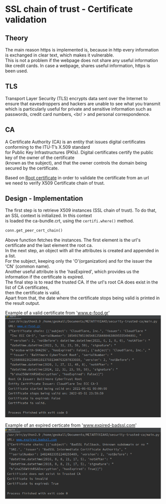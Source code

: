 # SSL chain of trust - Certificate validation

## Theory
The main reason https is implemented is, because in http every information is exchanged in clear text, which makes it vulnerable. <br />
This is not a problem if the webpage does not share any useful information like credit cards.
In case a webpage, shares useful information, https is been used.

## TLS
Transport Layer Security (TLS) encrypts data sent over the Internet to ensure that eavesdroppers and hackers are unable
to see what you transmit which is particularly useful for private and sensitive information such as passwords, credit card numbers, <br/ >
and personal correspondence.

## CA
A Certificate Authority (CA) is an entity that issues digital certificates conforming to the ITU-T’s X.509 standard <br />
for Public Key Infrastructures (PKIs). Digital certificates certify the public key of the owner of the certificate <br />
(known as the subject), and that the owner controls the domain being secured by the certificate.

Based on [Root certificate](https://en.wikipedia.org/wiki/Root_certificate) in order to validate the certificate from an url <br />
we need to verify X509 Certificate chain of trust.

## Design - Implementation
The first step is to retrieve X509 instances (SSL chain of trust). To do that, an SSL context is initialized. In this context <br />
is loaded the ca-bundle.crt, using the ```certifi.where()``` method. <br />
```python
conn.get_peer_cert_chain()
```
Above function fetches the instances. The first element is the url's certificate and the last element the root ca. <br />
In the next step, an object with all the attributes is created and appended in a list. <br />
For the subject, keeping only the 'O'(organization) and for the issuer the 'CN' (common name). <br />
Another useful attribute is the 'hasExpired', which provides us the information if the certificate is expired.
<br />
The final step is to read the trusted CA. If the url's root CA does exist in the list of CA certificates, <br />
then the certificate is valid. <br />
Apart from that, the date where the certificate stops being valid is printed in the result output.

Example of a valid certificate from 'www.e-food.gr'
![Screenshot](images/valid_certificate.png)

Example of an expired certicate from 'www.expired-badssl.com'
![Screenshot](images/expired_certificate.png)



